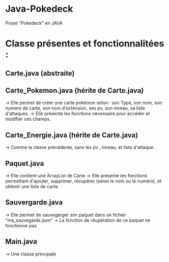 # Java-Pokedeck
Projet "Pokedeck" en JAVA


# Classe présentes et fonctionnalitées : 

Carte.java (abstraite) 
-----------------------

Carte_Pokemon.java (hérite de Carte.java)
-------------------------------------------

  -> Elle permet de créer une carte pokémon selon : son Type, son nom, son numero de carte, son nom d'extension, ses pv, son niveau, sa liste d'attaques.
  -> Elle présente les fonctions nécessaire pour accéder et modifier ces champs.
  
Carte_Energie.java (hérite de Carte.java)
-------------------------------------------

  -> Comme la classe précédente, sans les pv , niveau, et liste d'attaque.

Paquet.java
-------------------------------------------

  -> Elle contient une ArrayList de Carte
  -> Elle présente les fonctions permettant d'ajouter, supprimer, récupérer (selon le nom ou le numéro), et obtenir une liste de carte.
  
Sauvergarde.java
-------------------------------------------

  -> Elle permet de sauvegarger son paquet dans un fichier "ma_sauvegarde.json"
  -> La fonction de réupération de ce paquet ne fonctionne pas 
 
 Main.java 
 -------------------------------------------
 
  -> Une classe principale
